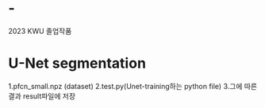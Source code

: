 # -
2023 KWU 졸업작품
# U-Net segmentation
1.pfcn_small.npz (dataset)
2.test.py(Unet-training하는 python file)
3.그에 따른 결과 result파일에 저장
